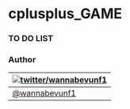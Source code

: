 # cplusplus_GAME

### TO DO LIST







### Author

| [![twitter/wannabevunf1](https://avatars3.githubusercontent.com/u/128755?s=70)](https://twitter.com/wannabevunf1 "Follow @wannabevunf1 on Twitter") |
|---|
| [@wannabevunf1](https://twitter.com/wannabevunf1) |
